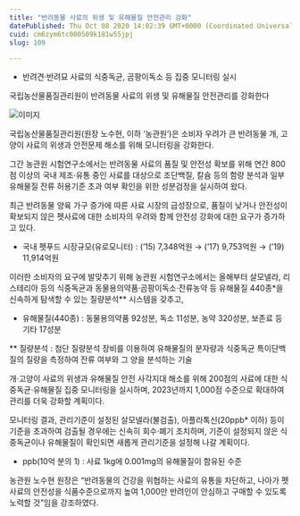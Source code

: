 ```yaml
---
title: "반려동물 사료의 위생 및 유해물질 안전관리 강화"
datePublished: Thu Oct 08 2020 14:02:39 GMT+0000 (Coordinated Universal Time)
cuid: cm6zym6tc000509k181w55jpj
slug: 109

---
```



- 반려견·반려묘 사료의 식중독균, 곰팡이독소 등 집중 모니터링 실시

국립농산물품질관리원이 반려동물 사료의 위생 및 유해물질 안전관리를 강화한다

![이미지](https://cdn.hashnode.com/res/hashnode/image/upload/v1739246760834/f20107a5-d989-41c0-86d8-a643a486c371.jpeg)

국립농산물품질관리원(원장 노수현, 이하 ‘농관원’)은 소비자 우려가 큰 반려동물 개, 고양이 사료의 위생과 안전문제 해소를 위해 모니터링을 강화한다.

그간 농관원 시험연구소에서는 반려동물 사료의 품질 및 안전성 확보를 위해 연간 800점 이상의 국내 제조·유통 중인 사료를 대상으로 조단백질, 칼슘 등의 함량 분석과 일부 유해물질 잔류 허용기준 초과 여부 확인을 위한 성분검정을 실시하여 왔다.

최근 반려동물 양육 가구 증가에 따른 사료 시장의 급성장으로, 품질이 낮거나 안전성이 확보되지 않은 펫사료에 대한 소비자의 우려와 함께 안전성 강화에 대한 요구가 증가하고 있다.

* 국내 펫푸드 시장규모(유로모니터) : (’15) 7,348억원 → (’17) 9,753억원 → (’19) 11,914억원

이러한 소비자의 요구에 발맞추기 위해 농관원 시험연구소에서는 올해부터 살모넬라, 리스테리아 등의 식중독균과 동물용의약품·곰팡이독소·잔류농약 등 유해물질 440종*을 신속하게 탐색할 수 있는 질량분석** 시스템을 갖추고,

* 유해물질(440종) : 동물용의약품 92성분, 독소 11성분, 농약 320성분, 보존료 등 기타 17성분

** 질량분석 : 첨단 질량분석 장비를 이용하여 유해물질의 분자량과 식중독균 특이단백질의 질량을 측정하여 잔류 여부와 그 양을 분석하는 기술

개·고양이 사료의 위생과 유해물질 안전 사각지대 해소를 위해 200점의 사료에 대한 식중독균·유해물질 집중 모니터링을 실시하며, 2023년까지 1,000점 수준으로 확대하여 관리를 더욱 강화할 계획이다.

모니터링 결과, 관리기준이 설정된 살모넬라(불검출), 아플라톡신(20ppb* 이하) 등이 기준을 초과하여 검출될 경우에는 신속히 회수·폐기 조치하며, 기준이 설정되지 않은 식중독균이나 유해물질이 확인되면 새롭게 관리기준을 설정해 나갈 계획이다.

* ppb(10억 분의 1) : 사료 1kg에 0.001mg의 유해물질이 함유된 수준

농관원 노수현 원장은 “반려동물의 건강을 위협하는 사료의 유통을 차단하고, 나아가 펫사료의 안전성을 식품수준으로까지 높여 1,000만 반려인이 안심하고 구매할 수 있도록 노력할 것”임을 강조하였다.